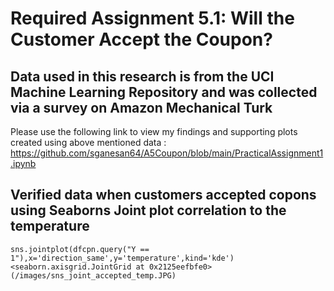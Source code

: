 # Required Assignment 5.1: Will the Customer Accept the Coupon? 
## Data used in this research is from the UCI Machine Learning Repository and was collected via a survey on Amazon Mechanical Turk
Please use the following link to view my findings and supporting plots created using above mentioned data : <url>https://github.com/sganesan64/A5Coupon/blob/main/PracticalAssignment1.ipynb</url>
## Verified data when customers accepted copons using Seaborns Joint plot correlation to the temperature
    sns.jointplot(dfcpn.query("Y == 1"),x='direction_same',y='temperature',kind='kde')
    <seaborn.axisgrid.JointGrid at 0x2125eefbfe0>
    (/images/sns_joint_accepted_temp.JPG)